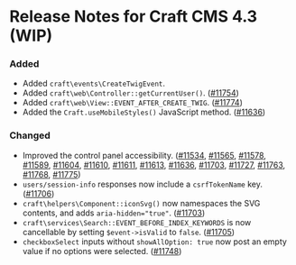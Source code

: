 # Release Notes for Craft CMS 4.3 (WIP)

### Added
- Added `craft\events\CreateTwigEvent`.
- Added `craft\web\Controller::getCurrentUser()`. ([#11754](https://github.com/craftcms/cms/pull/11754))
- Added `craft\web\View::EVENT_AFTER_CREATE_TWIG`. ([#11774](https://github.com/craftcms/cms/pull/11774))
- Added the `Craft.useMobileStyles()` JavaScript method. ([#11636](https://github.com/craftcms/cms/pull/11636))

### Changed
- Improved the control panel accessibility. ([#11534](https://github.com/craftcms/cms/pull/11534), [#11565](https://github.com/craftcms/cms/pull/11565), [#11578](https://github.com/craftcms/cms/pull/11578), [#11589](https://github.com/craftcms/cms/pull/11589), [#11604](https://github.com/craftcms/cms/pull/11604), [#11610](https://github.com/craftcms/cms/pull/11610), [#11611](https://github.com/craftcms/cms/pull/11611), [#11613](https://github.com/craftcms/cms/pull/11613), [#11636](https://github.com/craftcms/cms/pull/11636), [#11703](https://github.com/craftcms/cms/pull/11703), [#11727](https://github.com/craftcms/cms/pull/11727), [#11763](https://github.com/craftcms/cms/pull/11763), [#11768](https://github.com/craftcms/cms/pull/11768), [#11775](https://github.com/craftcms/cms/pull/11775))
- `users/session-info` responses now include a `csrfTokenName` key. ([#11706](https://github.com/craftcms/cms/pull/11706))
- `craft\helpers\Component::iconSvg()` now namespaces the SVG contents, and adds `aria-hidden="true"`. ([#11703](https://github.com/craftcms/cms/pull/11703))
- `craft\services\Search::EVENT_BEFORE_INDEX_KEYWORDS` is now cancellable by setting `$event->isValid` to `false`. ([#11705](https://github.com/craftcms/cms/discussions/11705))
- `checkboxSelect` inputs without `showAllOption: true` now post an empty value if no options were selected. ([#11748](https://github.com/craftcms/cms/issues/11748))
